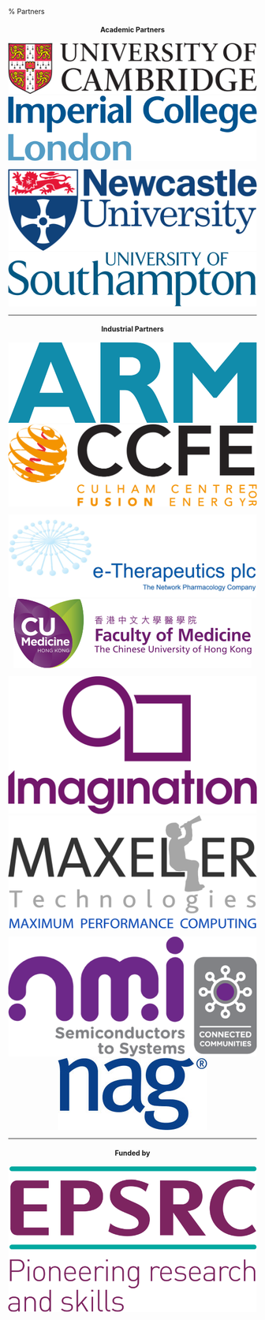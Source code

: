 % Partners

<div class="partners">
<center>

#### Academic Partners

[![University of Cambridge][cambridge_logo]](https://www.cam.ac.uk/) [![Imperial College London][icl_logo]](https://www.imperial.ac.uk/)

[![Newcastle University][newcastle_logo]](http://ncl.ac.uk/) [![University of Southampton][southampton_logo]](https://www.southampton.ac.uk/)

<hr/>

<!-- TODO: switch to SVG logos, erase JPG's from git history -->
#### Industrial Partners

[![ARM][arm_logo]](https://www.arm.com/) [![Culham Centre for Fusion Energy][ccfe_logo]](http://www.ccfe.ac.uk/)

[![e-Therapeutics][etx_logo]](http://www.etherapeutics.co.uk/) [![The Chinese University of Hong Kong][cuhk_logo]](http://www.med.cuhk.edu.hk/)

[![Imagination Technologies][img_logo]](https://imgtec.com/) [![Maxeler Technologies][maxeler_logo]](http://www.maxeler.com/)

[![National Microelectronics Institute][nmi_logo]](https://nmi.org.uk) [![Numerical Algorithms Group][nag_logo]](https://www.nag.co.uk/)

<hr/>

#### Funded by

<!-- TODO: reduce size of EPSRC logo -->

[![EPSRC][epsrc_logo]](https://www.epsrc.ac.uk/)

</center>
</div>

[cambridge_logo]: /static/img/University_of_Cambridge_logo.svg
[icl_logo]: /static/img/Imperial_College_London_Logo.svg
[newcastle_logo]: /static/img/Newcastle_University_Logo.svg
[southampton_logo]: /static/img/University_of_Southampton_Logo.svg
[arm_logo]: /static/img/ARM_Logo.svg
[ccfe_logo]: /static/img/CCFE_Logo.jpg
[etx_logo]: /static/img/ETX_Logo.jpg
[cuhk_logo]: /static/img/CUHK_Logo.svg
[img_logo]: /static/img/IMG_Logo.jpg
[maxeler_logo]: /static/img/Maxeler_Logo.png
[nag_logo]: /static/img/NAG_Logo.jpg
[nmi_logo]: /static/img/NMI_Logo.png
[epsrc_logo]: /static/img/EPSRC_Logo.svg
